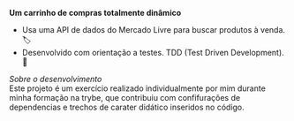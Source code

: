 **Um carrinho de compras totalmente dinâmico**  
- Usa uma API de dados do Mercado Livre para buscar produtos à venda. 🏷  
- Desenvolvido com orientação a testes. TDD (Test Driven Development). 🔬  

_Sobre o desenvolvimento_  
Este projeto é um exercício realizado individualmente por mim durante minha formação na trybe, que contribuiu com confifurações de dependencias e trechos de carater didático inseridos no código.

